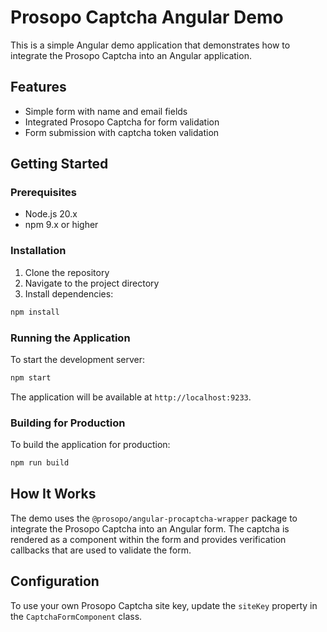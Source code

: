 # Prosopo Captcha Angular Demo

This is a simple Angular demo application that demonstrates how to integrate the Prosopo Captcha into an Angular application.

## Features

- Simple form with name and email fields
- Integrated Prosopo Captcha for form validation
- Form submission with captcha token validation

## Getting Started

### Prerequisites

- Node.js 20.x
- npm 9.x or higher

### Installation

1. Clone the repository
2. Navigate to the project directory
3. Install dependencies:

```bash
npm install
```

### Running the Application

To start the development server:

```bash
npm start
```

The application will be available at `http://localhost:9233`.

### Building for Production

To build the application for production:

```bash
npm run build
```

## How It Works

The demo uses the `@prosopo/angular-procaptcha-wrapper` package to integrate the Prosopo Captcha into an Angular form. The captcha is rendered as a component within the form and provides verification callbacks that are used to validate the form.

## Configuration

To use your own Prosopo Captcha site key, update the `siteKey` property in the `CaptchaFormComponent` class. 